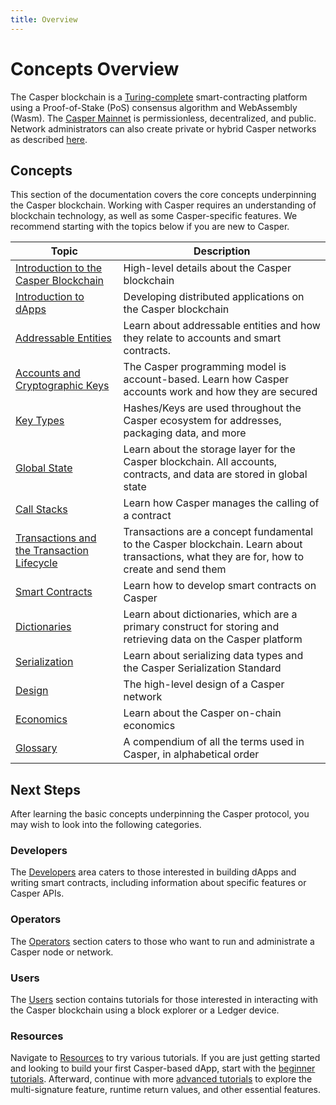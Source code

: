 ```yaml
---
title: Overview
---
```


# Concepts Overview

The Casper blockchain is a [Turing-complete](./glossary/T.md#turing-complete-blockchain) smart-contracting platform using a Proof-of-Stake (PoS) consensus algorithm and WebAssembly (Wasm). The [Casper Mainnet](https://cspr.live/) is permissionless, decentralized, and public. Network administrators can also create private or hybrid Casper networks as described [here](../operators/setup-network/index.md).

## Concepts

This section of the documentation covers the core concepts underpinning the Casper blockchain. Working with Casper requires an understanding of blockchain technology, as well as some Casper-specific features. We recommend starting with the topics below if you are new to Casper.

| Topic                                                       | Description                                                                                    |
| ----------------------------------------------------------- | ---------------------------------------------------------------------------------------------- |
| [Introduction to the Casper Blockchain](./about.md) | High-level details about the Casper blockchain |
| [Introduction to dApps](./intro-to-dapps.md) | Developing distributed applications on the Casper blockchain |
| [Addressable Entities](./addressable-entity.md) | Learn about addressable entities and how they relate to accounts and smart contracts. |
| [Accounts and Cryptographic Keys](./accounts-and-keys.md) | The Casper programming model is account-based. Learn how Casper accounts work and how they are secured | 
| [Key Types](./key-types.md) | Hashes/Keys are used throughout the Casper ecosystem for addresses, packaging data, and more | 
| [Global State](./global-state.md) | Learn about the storage layer for the Casper blockchain. All accounts, contracts, and data are stored in global state | 
| [Call Stacks](./callstack.md) | Learn how Casper manages the calling of a contract | 
| [Transactions and the Transaction Lifecycle](./transactions-and-transaction-lifecycle.md) | Transactions are a concept fundamental to the Casper blockchain. Learn about transactions, what they are for, how to create and send them | 
| [Smart Contracts](./smart-contracts.md) | Learn how to develop smart contracts on Casper | 
| [Dictionaries](./dictionaries.md) | Learn about dictionaries, which are a primary construct for storing and retrieving data on the Casper platform | 
| [Serialization](./serialization/index.md) | Learn about serializing data types and the Casper Serialization Standard | 
| [Design](./design/index.md) | The high-level design of a Casper network | 
| [Economics](./economics/index.md) | Learn about the Casper on-chain economics | 
| [Glossary](./glossary/index.md) | A compendium of all the terms used in Casper, in alphabetical order |

## Next Steps

After learning the basic concepts underpinning the Casper protocol, you may wish to look into the following categories.

### Developers

The [Developers](../developers/index.md) area caters to those interested in building dApps and writing smart contracts, including information about specific features or Casper APIs.

### Operators

The [Operators](../operators/index.md) section caters to those who want to run and administrate a Casper node or network.

### Users

The [Users](../users/index.md) section contains tutorials for those interested in interacting with the Casper blockchain using a block explorer or a Ledger device.

### Resources

Navigate to [Resources](../resources/index.md) to try various tutorials. If you are just getting started and looking to build your first Casper-based dApp, start with the [beginner tutorials](../resources/beginner/index.md). Afterward, continue with more [advanced tutorials](../resources/advanced/index.md) to explore the multi-signature feature, runtime return values, and other essential features.

